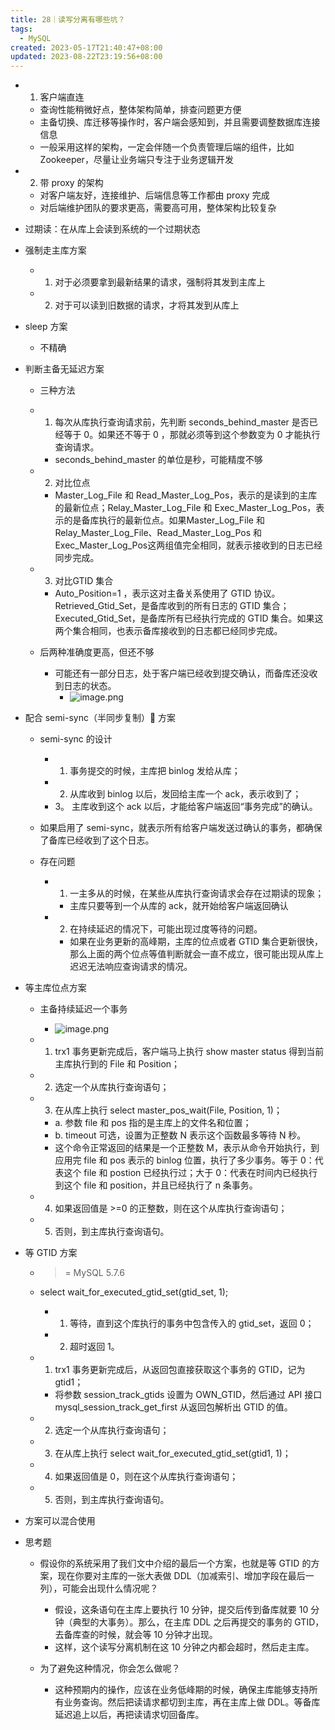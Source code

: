 ```yaml
---
title: 28｜读写分离有哪些坑？
tags:
  - MySQL
created: 2023-05-17T21:40:47+08:00
updated: 2023-08-22T23:19:56+08:00
---
```


- 1. 客户端直连

  - 查询性能稍微好点，整体架构简单，排查问题更方便
  - 主备切换、库迁移等操作时，客户端会感知到，并且需要调整数据库连接信息
  - 一般采用这样的架构，一定会伴随一个负责管理后端的组件，比如 Zookeeper，尽量让业务端只专注于业务逻辑开发

- 2. 带 proxy 的架构

  - 对客户端友好，连接维护、后端信息等工作都由 proxy 完成
  - 对后端维护团队的要求更高，需要高可用，整体架构比较复杂

- 过期读：在从库上会读到系统的一个过期状态
- 强制走主库方案

  - 1. 对于必须要拿到最新结果的请求，强制将其发到主库上
  - 2. 对于可以读到旧数据的请求，才将其发到从库上

- sleep 方案

  - 不精确

- 判断主备无延迟方案

  - 三种方法
  - 1. 每次从库执行查询请求前，先判断 seconds_behind_master 是否已经等于 0。如果还不等于 0 ，那就必须等到这个参数变为 0 才能执行查询请求。

    - seconds_behind_master 的单位是秒，可能精度不够

  - 2. 对比位点

    - Master_Log_File 和 Read_Master_Log_Pos，表示的是读到的主库的最新位点；Relay_Master_Log_File 和 Exec_Master_Log_Pos，表示的是备库执行的最新位点。如果Master_Log_File 和 Relay_Master_Log_File、Read_Master_Log_Pos 和 Exec_Master_Log_Pos这两组值完全相同，就表示接收到的日志已经同步完成。

  - 3. 对比GTID 集合

    - Auto_Position=1 ，表示这对主备关系使用了 GTID 协议。Retrieved_Gtid_Set，是备库收到的所有日志的 GTID 集合；Executed_Gtid_Set，是备库所有已经执行完成的 GTID 集合。如果这两个集合相同，也表示备库接收到的日志都已经同步完成。

  - 后两种准确度更高，但还不够

    - 可能还有一部分日志，处于客户端已经收到提交确认，而备库还没收到日志的状态。
      - ![image.png](https://cdn.jsdelivr.net/gh/11ze/static/images/mysql45-28-1.png)


- 配合 semi-sync（半同步复制） 方案

  - semi-sync 的设计

    - 1. 事务提交的时候，主库把 binlog 发给从库；
    - 2. 从库收到 binlog 以后，发回给主库一个 ack，表示收到了；
    - 3。 主库收到这个 ack 以后，才能给客户端返回“事务完成”的确认。

  - 如果启用了 semi-sync，就表示所有给客户端发送过确认的事务，都确保了备库已经收到了这个日志。
  - 存在问题

    - 1. 一主多从的时候，在某些从库执行查询请求会存在过期读的现象；

      - 主库只要等到一个从库的 ack，就开始给客户端返回确认

    - 2. 在持续延迟的情况下，可能出现过度等待的问题。

      - 如果在业务更新的高峰期，主库的位点或者 GTID 集合更新很快，那么上面的两个位点等值判断就会一直不成立，很可能出现从库上迟迟无法响应查询请求的情况。

- 等主库位点方案

  - 主备持续延迟一个事务
    - ![image.png](https://cdn.jsdelivr.net/gh/11ze/static/images/mysql45-28-2.png)

  - 1. trx1 事务更新完成后，客户端马上执行 show master status 得到当前主库执行到的 File 和 Position；
  - 2. 选定一个从库执行查询语句；
  - 3. 在从库上执行 select master_pos_wait(File, Position, 1)；

    - a. 参数 file 和 pos 指的是主库上的文件名和位置；
    - b. timeout 可选，设置为正整数 N 表示这个函数最多等待 N 秒。
    - 这个命令正常返回的结果是一个正整数 M，表示从命令开始执行，到应用完 file 和 pos 表示的 binlog 位置，执行了多少事务。等于 0：代表这个 file 和 postion 已经执行过；大于 0：代表在时间内已经执行到这个 file 和 position，并且已经执行了 n 条事务。

  - 4. 如果返回值是 >=0 的正整数，则在这个从库执行查询语句；
  - 5. 否则，到主库执行查询语句。

- 等 GTID 方案

  - >= MySQL 5.7.6

  - select wait_for_executed_gtid_set(gtid_set, 1);

    - 1. 等待，直到这个库执行的事务中包含传入的 gtid_set，返回 0；
    - 2. 超时返回 1。

  - 1. trx1 事务更新完成后，从返回包直接获取这个事务的 GTID，记为 gtid1；

    - 将参数 session_track_gtids 设置为 OWN_GTID，然后通过 API 接口 mysql_session_track_get_first 从返回包解析出 GTID 的值。

  - 2. 选定一个从库执行查询语句；
  - 3. 在从库上执行 select wait_for_executed_gtid_set(gtid1, 1)；
  - 4. 如果返回值是 0，则在这个从库执行查询语句；
  - 5. 否则，到主库执行查询语句。

- 方案可以混合使用
- 思考题

  - 假设你的系统采用了我们文中介绍的最后一个方案，也就是等 GTID 的方案，现在你要对主库的一张大表做 DDL（加减索引、增加字段在最后一列），可能会出现什么情况呢？

    - 假设，这条语句在主库上要执行 10 分钟，提交后传到备库就要 10 分钟（典型的大事务）。那么，在主库 DDL 之后再提交的事务的 GTID，去备库查的时候，就会等 10 分钟才出现。
    - 这样，这个读写分离机制在这 10 分钟之内都会超时，然后走主库。

  - 为了避免这种情况，你会怎么做呢？

    - 这种预期内的操作，应该在业务低峰期的时候，确保主库能够支持所有业务查询。然后把读请求都切到主库，再在主库上做 DDL。等备库延迟追上以后，再把读请求切回备库。
